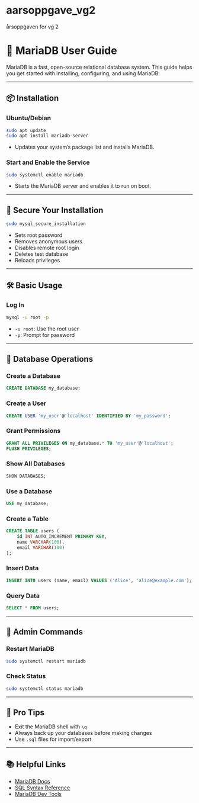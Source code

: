 # aarsoppgave_vg2
årsoppgaven for vg 2


# 📘 MariaDB User Guide

MariaDB is a fast, open-source relational database system. This guide helps you get started with installing, configuring, and using MariaDB.

---

## 📦 Installation

### Ubuntu/Debian
```bash
sudo apt update
sudo apt install mariadb-server
```
- Updates your system’s package list and installs MariaDB.

### Start and Enable the Service
```bash
sudo systemctl enable mariadb
```
- Starts the MariaDB server and enables it to run on boot.

---

## 🔐 Secure Your Installation

```bash
sudo mysql_secure_installation
```
- Sets root password
- Removes anonymous users
- Disables remote root login
- Deletes test database
- Reloads privileges

---

## 🛠️ Basic Usage

### Log In
```bash
mysql -u root -p
```
- `-u root`: Use the root user  
- `-p`: Prompt for password

---

## 🧱 Database Operations

### Create a Database
```sql
CREATE DATABASE my_database;
```

### Create a User
```sql
CREATE USER 'my_user'@'localhost' IDENTIFIED BY 'my_password';
```

### Grant Permissions
```sql
GRANT ALL PRIVILEGES ON my_database.* TO 'my_user'@'localhost';
FLUSH PRIVILEGES;
```

### Show All Databases
```sql
SHOW DATABASES;
```

### Use a Database
```sql
USE my_database;
```

### Create a Table
```sql
CREATE TABLE users (
    id INT AUTO_INCREMENT PRIMARY KEY,
    name VARCHAR(100),
    email VARCHAR(100)
);
```

### Insert Data
```sql
INSERT INTO users (name, email) VALUES ('Alice', 'alice@example.com');
```

### Query Data
```sql
SELECT * FROM users;
```

---

## 🔧 Admin Commands

### Restart MariaDB
```bash
sudo systemctl restart mariadb
```

### Check Status
```bash
sudo systemctl status mariadb
```

---

## 🧠 Pro Tips

- Exit the MariaDB shell with `\q`
- Always back up your databases before making changes
- Use `.sql` files for import/export

---

## 📚 Helpful Links

- [MariaDB Docs](https://mariadb.com/kb/en/)
- [SQL Syntax Reference](https://mariadb.com/kb/en/sql-statements/)
- [MariaDB Dev Tools](https://mariadb.com/products/dev-tools/)
